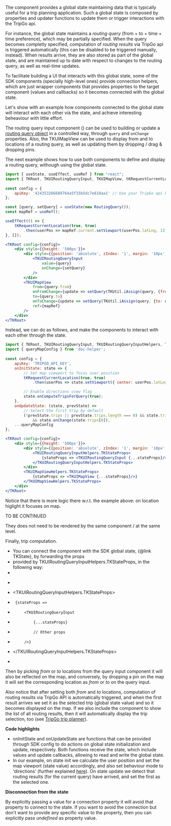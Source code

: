 The [](TKRoot) component provides a global state maintaining data that is typically useful for a trip planning application.
Such a global state is composed by properties and updater functions to update them or trigger interactions with the TripGo api.

For instance, the global state maintains a *routing query* (from + to + time + time preference), 
which may be partially specified. When the query becomes completly specified, computation of *routing results* 
via TripGo api is triggered automatically (this can be disabled to be triggered manually, instead).
When results arrive, they are also stored as part of the global state, and are maintained up to date with respect to changes
to the routing query, as well as real-time updates.

To facilitate building a UI that interacts with this global state, some of the SDK components (specially high-level ones) provide
connection helpers, which are just wrapper components that provides properties to the target component (values and callbacks) so 
it becomes connected with the global state. 

Let's show with an example how components connected to the global state will interact with each other vía the state, and achieve
interesting beheaviour with little effort.

The routing query input component ([](TKUIRoutingQueryInput)) can be used to building or update a [routing query object]() in a controlled way, through `query` and `onChange` properties. Also, the TKUIMapView can be used to display from and to locations of a routing query, as well as updating them by dropping / drag & dropping pins.

The next example shows how to use both components to define and display a routing query, withough using the global state.

```jsx
import { useState, useEffect, useRef } from "react";
import { TKRoot, TKUIRoutingQueryInput, TKUIMapView, tKRequestCurrentLocation, RoutingQuery, TKUtil } from 'tripkit-react';
        
const config = {
    apiKey: '424353266689764a5f15b5dc7e619aa1' // Use your TripGo api key here.
};

const [query, setQuery] = useState(new RoutingQuery());
const mapRef = useRef();

useEffect(() => {
    tKRequestCurrentLocation(true, true)            
        .then(userPos => mapRef.current.setViewport(userPos.latLng, 13));
}, []);

<TKRoot config={config}>
    <div style={{height: '500px'}}>
        <div style={{position: 'absolute', zIndex: '1', margin: '10px', width: '300px'}}>
            <TKUIRoutingQueryInput 
                value={query}
                onChange={setQuery}
            />           
        </div>        
        <TKUIMapView 
            from={query.from}
            onFromChange={update => setQuery(TKUtil.iAssign(query, {from: update}))}                        
            to={query.to}
            onToChange={update => setQuery(TKUtil.iAssign(query, {to: update}))}            
            ref={mapRef}
        />        
    </div>
</TKRoot>
```

Instead, we can do as follows, and make the components to interact with each other through the state.

```jsx
import { TKRoot, TKUIRoutingQueryInput, TKUIRoutingQueryInputHelpers, TKUIMapView, TKUIMapViewHelpers, tKRequestCurrentLocation } from 'tripkit-react';
import { queryMapConfig } from 'doc-helper';
        
const config = {
    apiKey: 'TRIPGO_API_KEY',
    onInitState: state => {
        // Set map viewport to focus user position
        tKRequestCurrentLocation(true, true)
            .then(userPos => state.setViewport({ center: userPos.latLng, zoom: 13 }));

        // Enable directions view flag    
        state.onComputeTripsForQuery(true);           
    },
    onUpdateState: (state, prevState) =>
        // Select the first trip by default  
        (!prevState.trips || prevState.trips.length === 0) && state.trips && state.trips.length > 0
            && state.onChange(state.trips[0]),
    ...queryMapConfig
};

<TKRoot config={config}>
    <div style={{height: '500px'}}>
        <div style={{position: 'absolute', zIndex: '1', margin: '10px', width: '300px'}}>
            <TKUIRoutingQueryInputHelpers.TKStateProps>
                {stateProps => <TKUIRoutingQueryInput {...stateProps}/>}
            </TKUIRoutingQueryInputHelpers.TKStateProps>
        </div>
        <TKUIMapViewHelpers.TKStateProps>
            {stateProps => <TKUIMapView {...stateProps}/>}
        </TKUIMapViewHelpers.TKStateProps>        
    </div>
</TKRoot>
```

Notice that there is more logic there w.r.t. the example above: on location higlight it focuses on map.

TO BE CONTINUED


They does not need to be rendered by the same component / at the same level. 

<!-- This feature makes really easy to integrate different SDK components to get the most typical interactions between them.
For instance, the example below integrates [](TKUIRoutingQueryInput) (query input component) and [](TKUIMapView) (map component) 
just by putting them somewhere below [](TKRoot), and so they become automatically connected to the global state. -->

Finally, trip computation.


 *  You can connect the component with the SDK global state, {@link TKState}, by forwarding the props
 *  provided by TKUIRoutingQueryInputHelpers.TKStateProps, in the following way:
 * 
 *  ```
 *   <TKUIRoutingQueryInputHelpers.TKStateProps>
 *      {stateProps => 
 *          <TKUIRoutingQueryInput 
 *              {...stateProps}
 *              // Other props
 *          />}
 *   </TKUIRoutingQueryInputHelpers.TKStateProps>
 *  ```


Then by picking *from* or *to* locations from the query input component it will also be reflected on the map, and conversely, by
dropping a pin on the map it will set the corresponding location as *from* or *to* on the query input.

Also notice that after setting both *from* and *to* locations, computation of routing results via TripGo API is 
automatically triggered, and when the first result arrives we set it as the selected trip (global state value) and so
it becomes displayed on the map. If we also include the [](TKUIRoutingResultsView) component to show the list of all routing 
results, then it will automatically display the trip selection, too (see [TripGo trip planner](https://tripgo.com)).

**Code highlights**
- onInitState and onUpdateState are functions that can be provided through SDK config to do actions on global state 
initialization and update, respectively. Both functions receive the state, which include values and update 
callbacks, allowing to read and write the global state.
- In our example, on state init we calculate the user position and set the map viewport (state value) accordingly, and also
set behaviour mode to 'directions' (further explained [here]()). On state update we detect that routing 
results (for the current query) have arrived, and set the first as the selected one.

**Disconnection from the state**

By explicitly passing a value for a connection property it will avoid that property to connect to the state.
If you want to avoid the connection but don't want to provide any specific value to the property,
then you can explicitly pass _undefined_ as property value.
